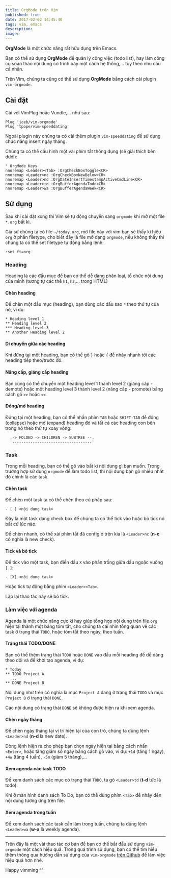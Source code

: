 ```yaml
---
title: OrgMode trên Vim
published: true
date: 2017-02-02 14:45:40
tags: vim, emacs
description: 
image:
---
```

**OrgMode** là một chức năng rất hữu dụng trên Emacs.

Bạn có thể sử dụng **OrgMode** để quản lý công việc (todo list), hay làm công cụ soạn thảo nội dung có trình bày một cách hệ thống,... tùy theo nhu cầu cá nhân.

Trên Vim, chúng ta cũng có thể sử dụng **OrgMode** bằng cách cài plugin `vim-orgmode`.

## Cài đặt 

Cài với VimPlug hoặc Vundle,... như sau:

```
Plug 'jceb/vim-orgmode'
Plug 'tpope/vim-speeddating'
```

Ngoài plugin này chúng ta có cài thêm plugin `vim-speeddating` để sử dụng chức năng insert ngày tháng.

Chúng ta có thể cấu hình một vài phím tắt thông dụng (sẽ giải thích bên dưới):

```
" OrgMode Keys
nnoremap <Leader><Tab> :OrgCheckBoxToggle<CR>
nnoremap <Leader>nc :OrgCheckBoxNewBelow<CR>
nnoremap <Leader>nd :OrgDateInsertTimestampActiveCmdLine<CR>
nnoremap <Leader>td :OrgBufferAgendaTodo<CR>
nnoremap <Leader>wa :OrgBufferAgendaWeek<CR>
```

## Sử dụng

Sau khi cài đặt xong thì Vim sẽ tự động chuyển sang `orgmode` khi mở một file `*.org` bất kì.

Giả sử chúng ta có file `~/today.org`, mở file này với vim bạn sẽ thấy kí hiệu `org` ở phần filetype, cho biết đây là file mở dạng `orgmode`, nếu không thấy thì chúng ta có thể set filetype tự động bằng lệnh:

```
:set ft=org
```

### Heading

Heading là các đầu mục để bạn có thể dễ dàng phân loại, tổ chức nội dung của mình (tương tự các thẻ `h1`, `h2`,... trong HTML)

#### Chèn heading

Để chèn một đầu mục (heading), bạn dùng các dấu sao `*` theo thứ tự của nó, ví dụ:

```
* Heading level 1
** Heading level 2
*** Heading level 3
** Another Heading level 2
```

#### Di chuyển giữa các heading

Khi đứng tại một heading, bạn có thể gõ `}` hoặc `{` để nhảy nhanh tới các heading tiếp theo/trước đó.

#### Nâng cấp, giáng cấp heading

Bạn cũng có thể chuyển một heading level 1 thành level 2 (giáng cấp - demote) hoặc một heading level 3 thành level 2 (nâng cấp - promote) bằng cách gõ `>>` hoặc `<<`.

#### Đóng/mở heading

Đứng tại một heading, bạn có thể nhấn phím `TAB` hoặc `SHIFT-TAB` để đóng (collapse) hoặc mở (expand) heading đó và tất cả các heading con bên trong nó theo thứ tự xoay vòng:

```
  ,-> FOLDED -> CHILDREN -> SUBTREE --.
  '-----------------------------------'
```

### Task

Trong mỗi heading, bạn có thể gõ vào bất kì nội dung gì bạn muốn. Trong trường hợp sử dụng `orgmode` để làm todo list, thì nội dung bạn gõ nhiều nhất đó chính là các task.

#### Chèn task 

Để chèn một task ta có thể chèn theo cú pháp sau:

```
- [ ] <nội dung task>
```

Đây là một task dạng check box để chúng ta có thể tick vào hoặc bỏ tick nó bất cứ lúc nào.

Để chèn nhanh, có thể xài phím tắt đã config ở trên kia là `<Leader>nc` (**n-c** có nghĩa là new check).

#### Tick và bỏ tick

Để tick vào một task, bạn điền dấu `X` vào phần trống giữa dấu ngoặc vuông `[ ]`:

```
- [X] <nội dung task>
```

Hoặc tick tự động bằng phím `<Leader><Tab>`.

Lặp lại thao tác này sẽ bỏ tick.

### Làm việc với agenda

Agenda là một chức năng cực kì hay giúp tổng hợp nội dung trên file `org` hiện tại thành một bảng tóm tắt, cho chúng ta cái nhìn tổng quan về các task ở trạng thái `TODO`, hoặc tóm tắt theo ngày, theo tuần.

#### Trạng thái TODO/DONE

Bạn có thể thêm trạng thái `TODO` hoặc `DONE` vào đầu mỗi heading để dễ dàng theo dõi và để khởi tạo agenda, ví dụ:

```
* Today
** TODO Project A
  ...
** DONE Project B
```

Nội dung như trên có nghĩa là mục `Project A` đang ở trạng thái `TODO` và mục `Project B` ở trạng thái `DONE`.

Các nội dung có trạng thái `DONE` sẽ không được hiện ra khi xem agenda.

#### Chèn ngày tháng 

Để chèn ngày tháng tại vị trí hiện tại của con trỏ, chúng ta dùng lệnh `<Leader>nd` (**n-d** là new date).

Dòng lệnh hiện ra cho phép bạn chọn ngày hiện tại bằng cách nhấn `<Enter>`, hoặc tăng giảm số ngày bằng cách gõ vào, ví dụ: `+1d` (tăng 1 ngày), `+4w` (tăng 4 tuần), `-5m` (giảm 5 tháng),...

#### Xem agenda các task TODO

Để xem danh sách các mục có trạng thái `TODO`, ta gõ `<Leader>td` (**t-d** tức là todo).

Khi ở màn hình danh sách To Do, bạn có thể dùng phím `<Tab>` để nhảy đến nội dung tương ứng trên file.

#### Xem agenda trong tuần 

Để xem danh sách các task cần làm trong tuần, chúng ta dùng lệnh `<Leader>wa` (**w-a** là weekly agenda).

---

Trên đây là một vài thao tác cơ bản để bạn có thể bắt đầu sử dụng `vim-orgmode` một cách hiệu quả. Trong quá trình sử dụng, bạn có thể tìm hiểu thêm thông qua hướng dẫn sử dụng của `vim-orgmode` [trên Github](https://github.com/jceb/vim-orgmode/blob/master/doc/orgguide.txt) để làm việc hiệu quả hơn nhé.

Happy vimming ^^
